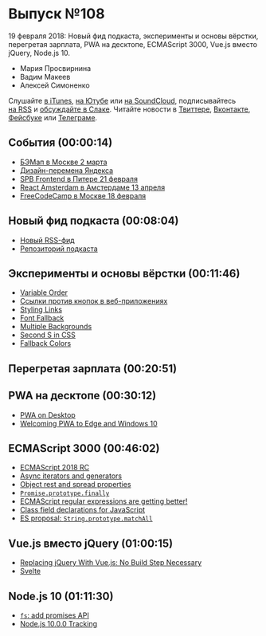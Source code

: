 # Выпуск №108

19 февраля 2018: Новый фид подкаста, эксперименты и основы вёрстки, перегретая зарплата, PWA на десктопе, ECMAScript 3000, Vue.js вместо jQuery, Node.js 10.

- Мария Просвирнина
- Вадим Макеев
- Алексей Симоненко

Слушайте [в iTunes](https://itunes.apple.com/ru/podcast/veb-standarty/id1080500016), [на Ютубе](https://www.youtube.com/playlist?list=PLMBnwIwFEFHcwuevhsNXkFTcadeX5R1Go) или [на SoundCloud](https://soundcloud.com/web-standards), подписывайтесь [на RSS](https://web-standards.ru/podcast/feed/) и [обсуждайте в Слаке](http://slack.web-standards.ru/). Читайте новости в [Твиттере](https://twitter.com/webstandards_ru), [Вконтакте](https://vk.com/webstandards_ru), [Фейсбуке](https://www.facebook.com/webstandardsru) или [Телеграме](https://t.me/webstandards_ru).

## События (00:00:14)

- [БЭМап в Москве 2 марта](https://events.yandex.ru/events/bemup/02-march-2018/)
- [Дизайн-перемена Яндекса](https://yandex.ru/peremena/)
- [SPB Frontend в Питере 21 февраля](https://spb-frontend-events.timepad.ru/event/664476/)
- [React Amsterdam в Амстердаме 13 апреля](https://react.amsterdam/)
- [FreeCodeCamp в Москве 18 февраля](https://www.facebook.com/events/2085610388327638/)

## Новый фид подкаста (00:08:04)

- [Новый RSS-фид](https://web-standards.ru/podcast/feed/)
- [Репозиторий подкаста](https://github.com/web-standards-ru/podcast)

## Эксперименты и основы вёрстки (00:11:46)

- [Variable Order](http://kizu.ru/en/blog/variable-order/)
- [Ссылки против кнопок в веб-приложениях](http://css-live.ru/articles/ssylki-protiv-knopok-v-sovremennyx-veb-prilozheniyax.html)
- [Styling Links](https://css-tricks.com/css-basics-styling-links-like-boss/)
- [Font Fallback](https://css-tricks.com/css-basics-fallback-font-stacks-robust-web-typography/)
- [Multiple Backgrounds](https://css-tricks.com/css-basics-using-multiple-backgrounds/)
- [Second S in CSS](https://css-tricks.com/css-basics-second-s-css/)
- [Fallback Colors](https://css-tricks.com/css-basics-using-fallback-colors/)

## Перегретая зарплата (00:20:51)

## PWA на десктопе (00:30:12)

- [PWA on Desktop](https://justmarkup.com/log/2018/02/pwa-on-desktop/)
- [Welcoming PWA to Edge and Windows 10](https://blogs.windows.com/msedgedev/2018/02/06/welcoming-progressive-web-apps-edge-windows-10/)

## ECMAScript 3000 (00:46:02)

- [ECMAScript 2018 RC](https://tc39.github.io/ecma262/2018/)
- [Async iterators and generators](https://jakearchibald.com/2017/async-iterators-and-generators/)
- [Object rest and spread properties](https://developers.google.com/web/updates/2017/06/object-rest-spread)
- [`Promise.prototype.finally`](https://developers.google.com/web/updates/2017/10/promise-finally)
- [ECMAScript regular expressions are getting better!](https://mathiasbynens.be/notes/es-regexp-proposals)
- [Class field declarations for JavaScript](https://github.com/tc39/proposal-class-fields)
- [ES proposal: `String.prototype.matchAll`](http://2ality.com/2018/02/string-prototype-matchall.html)

## Vue.js вместо jQuery (01:00:15)

- [Replacing jQuery With Vue.js: No Build Step Necessary](https://www.smashingmagazine.com/2018/02/jquery-vue-javascript/)
- [Svelte](https://svelte.technology/)

## Node.js 10 (01:11:30)

- [`fs`: add promises API](https://github.com/nodejs/node/pull/18297)
- [Node.js 10.0.0 Tracking](https://github.com/nodejs/Release/issues/291)
